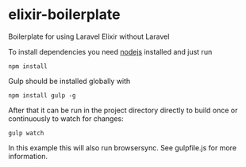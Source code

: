 # elixir-boilerplate
Boilerplate for using Laravel Elixir without Laravel

To install dependencies you need [nodejs](https://nodejs.org/en/download/) installed and just run

    npm install
    
Gulp should be installed globally with

    npm install gulp -g
    
After that it can be run in the project directory directly to build once or continuously to watch for changes:

    gulp watch
    
In this example this will also run browsersync. See gulpfile.js for more information.
